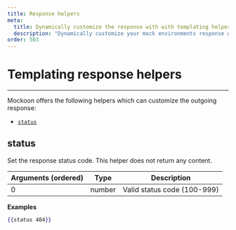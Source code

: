 ```yaml
---
title: Response helpers
meta:
  title: Dynamically customize the response with with templating helpers
  description: "Dynamically customize your mock environments response with Mockoon's templating response helpers. All formats are supported: JSON, CSV, HTML, etc."
order: 503
---
```


# Templating response helpers

---

Mockoon offers the following helpers which can customize the outgoing response:

- [`status`](#status)

## status

Set the response status code. This helper does not return any content.

| Arguments (ordered) | Type   | Description                 |
| ------------------- | ------ | --------------------------- |
| 0                   | number | Valid status code (100-999) |

**Examples**

```handlebars
{{status 404}}
```
